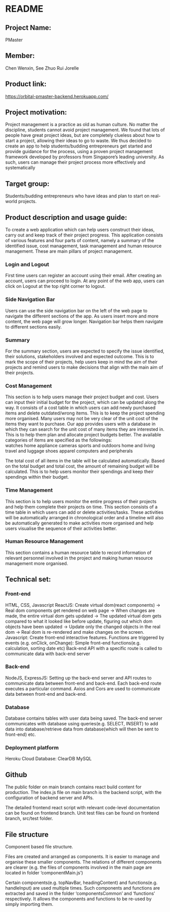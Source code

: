 # README
## Project Name: 
PMaster
## Member: 
Chen Wenxin, See Zhuo Rui Jorelle
## Product link: 
https://orbital-pmaster-backend.herokuapp.com/
## Project motivation: 
Project management is a practice as old as human culture. No matter the discipline, students cannot avoid project management. We found that lots of people have great project ideas, but are completely clueless about how to start a project, allowing their ideas to go to waste. We thus decided to create an app to help students/budding entrepreneurs get started and provide guidance for the process, using a proven project management framework developed by professors from Singapore’s leading university. As such, users can manage their project process more effectively and systematically
## Target group:
Students/budding entrepreneurs who have ideas and plan to start on real-world projects. 
## Product description and usage guide:
To create a web application which can help users construct their ideas, carry out and keep track of their project progress. 
This application consists of various features and four parts of content, namely a summary of the identified issue, cost management, task management and human resource management. These are main pillars of project management. 
### Login and Logout
First time users can register an account using their email.
After creating an account, users can proceed to login.
At any point of the web app, users can click on Logout at the top right corner to logout.
### Side Navigation Bar
Users can use the side navigation bar on the left of the web page to navigate the different sections of the app. As users insert more and more content, the web page will grow longer. Navigation bar helps them navigate to different sections easily. 
### Summary 
For the summary section, users are expected to specify the issue identified, their solutions, stakeholders involved and expected outcome. This is to mark the scope of their projects, help users keep in mind the aim of their projects and remind users to make decisions that align with the main aim of their projects.
### Cost Management 
This section is to help users manage their project budget and cost. 
Users can input their initial budget for the project, which can be updated along the way. 
It consists of a cost table in which users can add newly purchased items and delete outdated/wrong items. This is to keep the project spending more organised. 
Many users may not be very clear of the unit cost of the items they want to purchase. Our app provides users with a database in which they can search for the unit cost of many items they are interested in. This is to help them plan and allocate project budgets better. The available categories of items are specified as the followings:  
watches
home appliance
cameras
sports and outdoors
home and living
travel and luggage
shoes
apparel
computers and peripherals

The total cost of all items in the table will be calculated automatically. Based on the total budget and total cost, the amount of remaining budget will be calculated. This is to help users monitor their spendings and keep their spendings within their budget.
### Time Management
This section is to help users monitor the entire progress of their projects and help them complete their projects on time. 
This section consists of a time table in which users can add or delete activities/tasks. These activities will be automatically arranged in chronological order and a timeline will also be automatically generated to make activities more organised and help users visualise the sequence of their activities better.
### Human Resource Management
This section contains a human resource table to record information of relevant personnel involved in the project and making human resource management more organised.
## Technical set:
### Front-end
HTML, CSS, Javascript
ReactJS: 
Create virtual dom(react components) -> Real dom components get rendered on web page -> When changes are made, the entire virtual dom gets updated -> The updated virtual dom gets compared to what it looked like before update, figuring out which dom objects have been updated -> Update only the changed objects in the real dom -> Real dom is re-rendered and make changes on the screen. 
Javascript: 
Create front-end interactive features. 
Functions are triggered by events (e.g. onClick, onChange):
Simple front-end functions(e.g. calculation, sorting date etc)
Back-end API with a specific route is called to communicate data with back-end server
### Back-end
NodeJS, ExpressJS: 
Setting up the back-end server and API routes to communicate data between front-end and back-end. Each back-end route executes a particular command. 
Axios and Cors are used to communicate data between front-end and back-end. 
### Database
Database contains tables with user data being saved. 
The back-end server communicates with database using queries(e.g. SELECT, INSERT) to add data into database/retrieve data from database(which will then be sent to front-end) etc. 
### Deployment platform
Heroku
Cloud Database: ClearDB MySQL
## Github 
The public folder on main branch contains react build content for production.
The index.js file on main branch is the backend script, with the configuration of backend server and APIs.

The detailed frontend react script with relevant code-level documentation can be found on frontend branch. 
Unit test files can be found on frontend branch, src/test folder. 
## File structure
Component based file structure. 

Files are created and arranged as components. It is easier to manage and organise these smaller components. The relations of different components are clearer (e.g. the files of components involved in the main page are located in folder ‘componentMain.js’)

Certain components(e.g. topNavBar, headingContent) and functions(e.g. handleInput) are used multiple times. Such components and functions are extracted and saved in the folder ‘componentsCommon’ and ‘functions’ respectively. It allows the components and functions to be re-used by simply importing them. 

